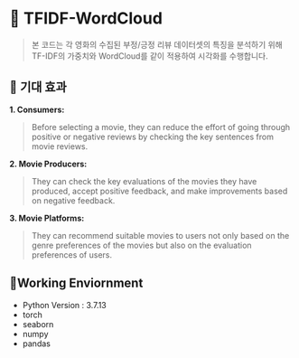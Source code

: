 # :jack_o_lantern: TFIDF-WordCloud
> 본 코드는 각 영화의 수집된 부정/긍정 리뷰 데이터셋의 특징을 분석하기 위해 TF-IDF의 가중치와 WordCloud를 같이 적용하여 시각화를 수행합니다.

## :apple: 기대 효과
**1. Consumers:**
> Before selecting a movie, they can reduce the effort of going through positive or negative reviews by checking the key sentences from movie reviews.
 
**2. Movie Producers:**
> They can check the key evaluations of the movies they have produced, accept positive feedback, and make improvements based on negative feedback.

**3. Movie Platforms:**
> They can recommend suitable movies to users not only based on the genre preferences of the movies but also on the evaluation preferences of users.

## 🌲Working Enviornment
* Python Version : 3.7.13
* torch
* seaborn
* numpy
* pandas
